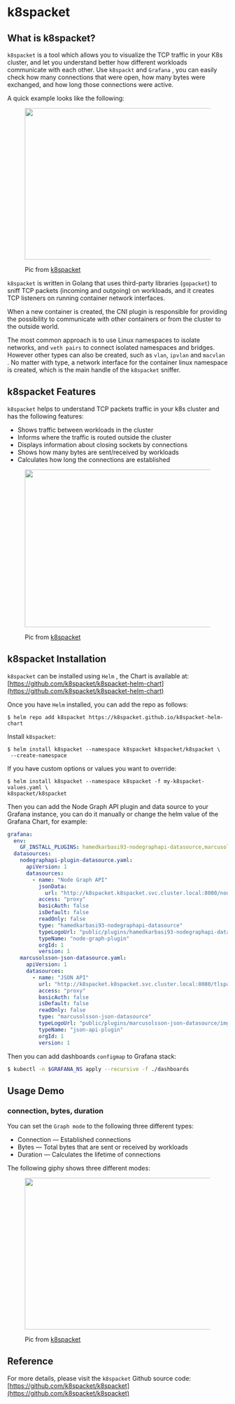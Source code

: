 # k8spacket

## What is k8spacket? <a href="#caf9" id="caf9"></a>

`k8spacket` is a tool which allows you to visualize the TCP traffic in your K8s cluster, and let you understand better how different workloads communicate with each other. Use `k8spackt` and `Grafana` , you can easily check how many connections that were open, how many bytes were exchanged, and how long those connections were active.

A quick example looks like the following:

<figure><img src="https://miro.medium.com/v2/resize:fit:700/0*XGVLAeOqoOJ-EcKb" alt="" height="346" width="700"><figcaption><p>Pic from <a href="https://github.com/k8spacket/k8spacket/blob/master/docs/namespace.gif">k8spacket</a></p></figcaption></figure>

`k8spacket` is written in Golang that uses third-party libraries (`gopacket`) to sniff TCP packets (incoming and outgoing) on workloads, and it creates TCP listeners on running container network interfaces.

When a new container is created, the CNI plugin is responsible for providing the possibility to communicate with other containers or from the cluster to the outside world.

The most common approach is to use Linux namespaces to isolate networks, and `veth pairs` to connect isolated namespaces and bridges. However other types can also be created, such as `vlan`, `ipvlan` and `macvlan` . No matter with type, a network interface for the container linux namespace is created, which is the main handle of the `k8spacket` sniffer.

## k8spacket Features <a href="#31ec" id="31ec"></a>

`k8spacket` helps to understand TCP packets traffic in your k8s cluster and has the following features:

* Shows traffic between workloads in the cluster
* Informs where the traffic is routed outside the cluster
* Displays information about closing sockets by connections
* Shows how many bytes are sent/received by workloads
* Calculates how long the connections are established

<figure><img src="https://miro.medium.com/v2/resize:fit:700/1*73nM416UyrtGmjFwWnyUhQ.png" alt="" height="360" width="700"><figcaption><p>Pic from <a href="https://github.com/k8spacket/k8spacket/blob/master/docs/namespace.gif">k8spacket</a></p></figcaption></figure>

## k8spacket Installation <a href="#53f5" id="53f5"></a>

`k8spacket` can be installed using `Helm` , the Chart is available at: [https://github.com/k8spacket/k8spacket-helm-chart](https://github.com/k8spacket/k8spacket-helm-chart)

Once you have `Helm` installed, you can add the repo as follows:

```shell
$ helm repo add k8spacket https://k8spacket.github.io/k8spacket-helm-chart
```

Install `k8spacket`:

```shell
$ helm install k8spacket --namespace k8spacket k8spacket/k8spacket \
 --create-namespace
```

If you have custom options or values you want to override:

```shell
$ helm install k8spacket --namespace k8spacket -f my-k8spacket-values.yaml \
k8spacket/k8spacket
```

Then you can add the Node Graph API plugin and data source to your Grafana instance, you can do it manually or change the helm value of the Grafana Chart, for example:

```yaml
grafana:
  env:
    GF_INSTALL_PLUGINS: hamedkarbasi93-nodegraphapi-datasource,marcusolsson-json-datasource
  datasources:
    nodegraphapi-plugin-datasource.yaml:
      apiVersion: 1
      datasources:
        - name: "Node Graph API"
          jsonData:
            url: "http://k8spacket.k8spacket.svc.cluster.local:8080/nodegraph"
          access: "proxy"
          basicAuth: false
          isDefault: false
          readOnly: false
          type: "hamedkarbasi93-nodegraphapi-datasource"
          typeLogoUrl: "public/plugins/hamedkarbasi93-nodegraphapi-datasource/img/logo.svg"
          typeName: "node-graph-plugin"
          orgId: 1
          version: 1
    marcusolsson-json-datasource.yaml:
      apiVersion: 1
      datasources:
        - name: "JSON API"
          url: "http://k8spacket.k8spacket.svc.cluster.local:8080/tlsparser/api/data"
          access: "proxy"
          basicAuth: false
          isDefault: false
          readOnly: false
          type: "marcusolsson-json-datasource"
          typeLogoUrl: "public/plugins/marcusolsson-json-datasource/img/logo.svg"
          typeName: "json-api-plugin"
          orgId: 1
          version: 1
```

Then you can add dashboards `configmap` to Grafana stack:

```sh
$ kubectl -n $GRAFANA_NS apply --recursive -f ./dashboards
```

## Usage Demo <a href="#effd" id="effd"></a>

### connection, bytes, duration <a href="#a95f" id="a95f"></a>

You can set the `Graph mode` to the following three different types:

* Connection — Established connections
* Bytes — Total bytes that are sent or received by workloads
* Duration — Calculates the lifetime of connections

The following giphy shows three different modes:

<figure><img src="https://miro.medium.com/v2/resize:fit:700/0*cSed71lXG_6N_1PV" alt="" height="346" width="700"><figcaption><p>Pic from <a href="https://github.com/k8spacket/k8spacket/blob/master/docs/namespace.gif">k8spacket</a></p></figcaption></figure>

## Reference <a href="#13f6" id="13f6"></a>

For more details, please visit the `k8spacket` Github source code: [https://github.com/k8spacket/k8spacket](https://github.com/k8spacket/k8spacket)
